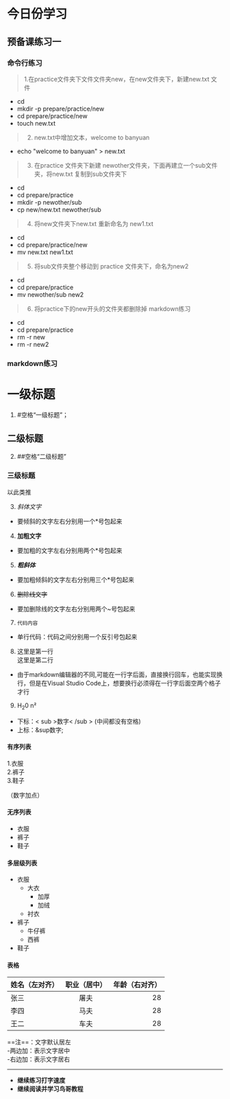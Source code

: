 # 今日份学习
## 预备课练习一
### 命令行练习

> 1.在practice文件夹下文件文件夹new，在new文件夹下，新建new.txt 文件

- cd
- mkdir -p prepare/practice/new
- cd prepare/practice/new
- touch new.txt

>2. new.txt中增加文本，welcome to banyuan

- echo "welcome to banyuan" > new.txt

>3. 在practice 文件夹下新建 newother文件夹，下面再建立一个sub文件夹，将new.txt 复制到sub文件夹下

- cd
- cd prepare/practice
- mkdir -p newother/sub
- cp new/new.txt newother/sub

>4. 将new文件夹下new.txt 重新命名为 new1.txt

- cd
- cd prepare/practice/new
- mv new.txt new1.txt

>5. 将sub文件夹整个移动到 practice 文件夹下，命名为new2

- cd
- cd prepare/practice
- mv newother/sub new2

>6. 将practice下的new开头的文件夹都删除掉
markdown练习

- cd
- cd prepare/practice
- rm -r new
- rm -r new2

### markdown练习

# 一级标题
1. #空格“一级标题”；

## 二级标题
2. ##空格“二级标题”

### 三级标题
以此类推

3. *斜体文字*
- 要倾斜的文字左右分别用一个*号包起来

4. **加粗文字**
- 要加粗的文字左右分别用两个*号包起来

5. ***粗斜体***
- 要加粗倾斜的文字左右分别用三个*号包起来

6. ~~删除线文字~~
- 要加删除线的文字左右分别用两个~号包起来

7. `代码内容`
- 单行代码：代码之间分别用一个反引号包起来

8.  这里是第一行  
    这里是第二行  
- 由于markdown编辑器的不同,可能在一行字后面，直接换行回车，也能实现换行，但是在Visual Studio Code上，想要换行必须得在一行字后面空两个格子才行  

9. H<sub>2</sub>0  n&sup2;  
- 下标：< sub >数字< /sub > (中间都没有空格)
- 上标：&sup数字; 

#### 有序列表  
   1.衣服  
   2.裤子  
   3.鞋子  
   
（数字加点）  

#### 无序列表
- 衣服
- 裤子
- 鞋子  

#### 多层级列表  
- 衣服   
   - 大衣  
      - 加厚
      - 加绒
   - 衬衣
- 裤子
   - 牛仔裤
   - 西裤
- 鞋子  

#### 表格

姓名（左对齐） | 职业（居中） |  年龄（右对齐）
---|:---:|---:
张三 | 屠夫 | 28 
李四 | 马夫 | 28
王二 | 车夫 | 28  

==注==：文字默认居左  
       -两边加：表示文字居中  
       -右边加：表示文字居右  
       
*********
- **继续练习打字速度**
- **继续阅读并学习鸟哥教程**